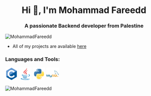 <h1 align="center">Hi 👋, I'm Mohammad Fareedd</h1>
<h3 align="center">A passionate Backend developer from Palestine</h3>

<p align="left"> <img src="https://komarev.com/ghpvc/?username=MohammadFareedd&label=Profile%20views&color=0e75b6&style=flat" alt="MohammadFareedd" /> </p>


- All of my projects are available [here](https://github.com/MohammadFareedd)

<h3 align="left">Languages and Tools:</h3>
<p align="left"> 
  <a> <img src="https://raw.githubusercontent.com/devicons/devicon/master/icons/c/c-original.svg" alt="c" width="40" height="40"/> </a>  
  <a> <img src="https://raw.githubusercontent.com/devicons/devicon/master/icons/java/java-original.svg" alt="java" width="40" height="40"/> </a>
  <a> <img src="https://raw.githubusercontent.com/devicons/devicon/master/icons/python/python-original.svg" alt="python" width="40" height="40"/> </a> 
  <a > <img src="https://raw.githubusercontent.com/devicons/devicon/master/icons/mysql/mysql-original-wordmark.svg" alt="mysql" width="40" height="40"/> </a> 
</p>

<p><img align="center" src="https://github-readme-stats.vercel.app/api/top-langs?username=MohammadFareedd&show_icons=true&locale=en&layout=compact" alt="MohammadFareedd" /></p>
